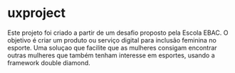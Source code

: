 # uxproject
Este projeto foi criado a partir de um desafio proposto pela Escola EBAC.
O objetivo é criar um produto ou serviço digital para inclusão feminina no esporte. Uma soluçao que facilite que as mulheres consigam encontrar outras mulheres que também tenham interesse em esportes, usando a framework double diamond.
 
